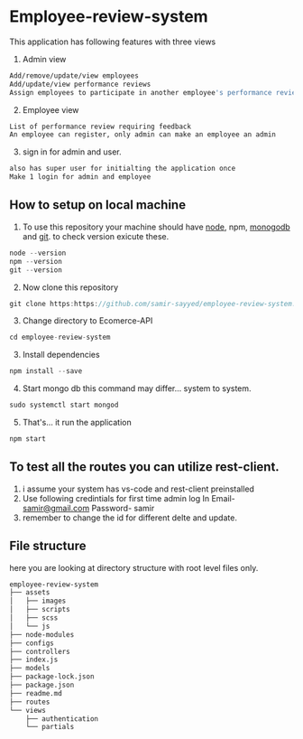 # Employee-review-system
This application has following features with three views
1. Admin view
```sh
Add/remove/update/view employees
Add/update/view performance reviews
Assign employees to participate in another employee's performance review
```
2. Employee view
```sh
List of performance review requiring feedback 
An employee can register, only admin can make an employee an admin
```
3. sign in for admin and user.
```sh
also has super user for initialting the application once
Make 1 login for admin and employee
```


## How to setup on local machine
1. To use this repository your machine should have [node](https://nodejs.org/en/), npm, [monogodb](https://docs.mongodb.com/manual/installation/) and [git](https://git-scm.com/downloads). to check version exicute these.
```go
node --version
npm --version
git --version
```
2. Now clone this repository
```go
git clone https:https://github.com/samir-sayyed/employee-review-system.git
```
3. Change directory to Ecomerce-API
```go
cd employee-review-system
```

3. Install dependencies
```go
npm install --save
```
4. Start mongo db this command may differ... system to system.
```go
sudo systemctl start mongod
```
5. That's... it  run the application
```go
npm start
```
## To test all the routes you can utilize rest-client.
1. i assume your system has vs-code and rest-client preinstalled
2. Use following credintials for first time admin log In
    Email- samir@gmail.com
    Password- samir
2. remember to change the id for different delte and update.

## File structure
here you are looking at directory structure with root level files only.
```sh
employee-review-system
├── assets
│   ├── images
│   ├── scripts
│   ├── scss
│   └── js
├── node-modules
├── configs
├── controllers
├── index.js
├── models
├── package-lock.json
├── package.json
├── readme.md
├── routes
└── views
    ├── authentication
    └── partials
```



